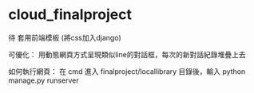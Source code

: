 # cloud_finalproject

待 套用前端模板 (將css加入django)

可優化：
  用動態網頁方式呈現類似line的對話框，每次的新對話紀錄堆疊上去

如何執行網頁：
  在 cmd 進入 finalproject/locallibrary 目錄後，輸入 python manage.py runserver  
